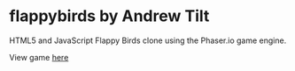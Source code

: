 # flappybirds by Andrew Tilt
HTML5 and JavaScript Flappy Birds clone using the Phaser.io game engine. 

View game [here](https://andrewtilt9.github.io/flappybirds/)
